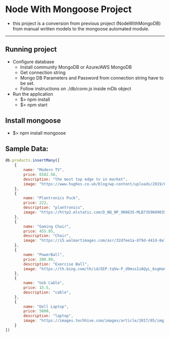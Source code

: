 # Node With Mongoose Project

- this project is a conversion from previous project (NodeWithMongoDB)
  from manual written models to the mongoose automated module.

---

## Running project

- Configure database
  - Install community MongoDB or Azure/AWS MongoDB
  - Get connection string
  - Mongo DB Parameters and Password from connection string have to be set.
  - Follow instructions on ./db/conn.js inside mDb object
- Run the application
  - $> npm install
  - $> npm start

## Install mongoose

- $> npm install mongoose

## Sample Data:

```Node.js
db.products.insertMany([
    {
        name: "Modern TV",
        price: 6582.58,
        description: "the most top edge tv in market",
        image: "https://www.hughes.co.uk/blog/wp-content/uploads/2019/07/img-2.jpg"
    },
    {
        name: "Plantronics Puck",
        price: 222,
        description: "plantronics",
        image: "https://http2.mlstatic.com/D_NQ_NP_908635-MLB73596090350_122023-O.webp"
    },
    {
        name: "Gaming Chair",
        price: 455.95,
        description: "Chair",
        image: "https://i5.walmartimages.com/asr/32d7ee1a-879d-441d-8e7e-703e25122a95_3.5dcb4d9b9ce965a6564a0f3daa96fceb.jpeg"
    },
    {
        name: "PowerBall",
        price: 200.99,
        description: "Exercise Ball",
        image: "https://th.bing.com/th/id/OIP.tqVw-P_d9mssIzAQyL_6xgHaGV?rs=1&pid=ImgDetMain"
    },
    {
        name: "Usb Cable",
        price: 15.5,
        description: "cable",
    },
    {
        name: "Dell Laptop",
        price: 5800,
        description: "laptop",
        image: "https://images.techhive.com/images/article/2017/05/img_4210_crx_rz-100721188-orig.jpg"
    }
])
```
